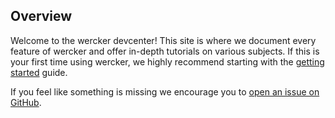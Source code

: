 ## Overview 
Welcome to the wercker devcenter! This site is where we document
every feature of wercker and offer in-depth tutorials on various subjects. If
this is your first time using wercker, we highly recommend starting with the
[getting started]() guide. <!-- todo (tonnu): make the getting started guide -->

If you feel like something is missing we encourage you to [open an issue on
GitHub](https://github.com/wercker/docs/issues).
